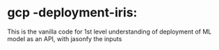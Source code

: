 # gcp -deployment-iris:
This is the vanilla code for 1st level understanding of deployment of ML model as an API, with jasonfy the inputs 
